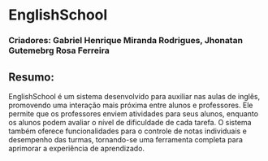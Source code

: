 # EnglishSchool 

### Criadores: Gabriel Henrique Miranda Rodrigues, Jhonatan Gutemebrg Rosa Ferreira

## Resumo:
 EnglishSchool é um sistema desenvolvido para auxiliar nas aulas de inglês, promovendo uma interação mais próxima entre alunos e professores. Ele permite que os professores enviem atividades para seus alunos, enquanto os alunos podem avaliar o nível de dificuldade de cada tarefa. O sistema também oferece funcionalidades para o controle de notas individuais e desempenho das turmas, tornando-se uma ferramenta completa para aprimorar a experiência de aprendizado.
